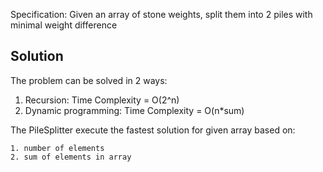 Specification: Given an array of stone weights, split them into 2 piles with minimal weight difference

## Solution

The problem can be solved in 2 ways:
1. Recursion:
    Time Complexity = O(2^n)
2. Dynamic programming: 
    Time Complexity = O(n*sum)
    
The PileSplitter execute the fastest solution for given array based on:

    1. number of elements
    2. sum of elements in array
